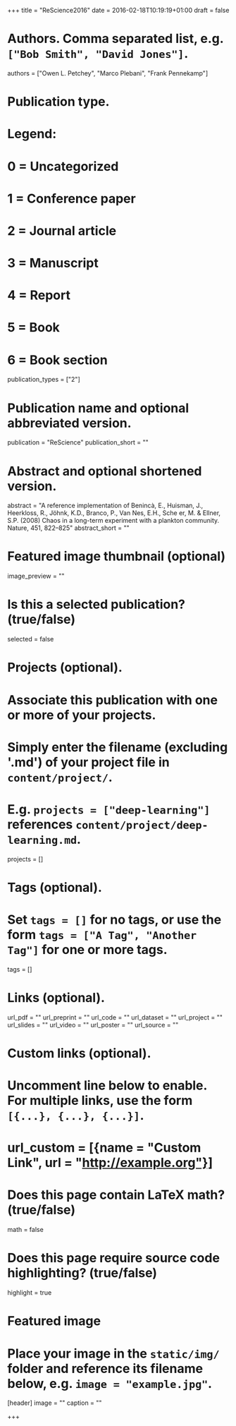 +++
title = "ReScience2016"
date = 2016-02-18T10:19:19+01:00
draft = false

# Authors. Comma separated list, e.g. `["Bob Smith", "David Jones"]`.
authors = ["Owen L. Petchey", "Marco Plebani", "Frank Pennekamp"]

# Publication type.
# Legend:
# 0 = Uncategorized
# 1 = Conference paper
# 2 = Journal article
# 3 = Manuscript
# 4 = Report
# 5 = Book
# 6 = Book section
publication_types = ["2"]

# Publication name and optional abbreviated version.
publication = "ReScience"
publication_short = ""

# Abstract and optional shortened version.
abstract = "A reference implementation of Benincà, E., Huisman, J., Heerkloss, R., Jöhnk, K.D., Branco, P., Van Nes, E.H., Sche er, M. & Ellner, S.P. (2008) Chaos in a long-term experiment with a plankton community. Nature, 451, 822–825"
abstract_short = ""

# Featured image thumbnail (optional)
image_preview = ""

# Is this a selected publication? (true/false)
selected = false

# Projects (optional).
#   Associate this publication with one or more of your projects.
#   Simply enter the filename (excluding '.md') of your project file in `content/project/`.
#   E.g. `projects = ["deep-learning"]` references `content/project/deep-learning.md`.
projects = []

# Tags (optional).
#   Set `tags = []` for no tags, or use the form `tags = ["A Tag", "Another Tag"]` for one or more tags.
tags = []

# Links (optional).
url_pdf = ""
url_preprint = ""
url_code = ""
url_dataset = ""
url_project = ""
url_slides = ""
url_video = ""
url_poster = ""
url_source = ""

# Custom links (optional).
#   Uncomment line below to enable. For multiple links, use the form `[{...}, {...}, {...}]`.
# url_custom = [{name = "Custom Link", url = "http://example.org"}]

# Does this page contain LaTeX math? (true/false)
math = false

# Does this page require source code highlighting? (true/false)
highlight = true

# Featured image
# Place your image in the `static/img/` folder and reference its filename below, e.g. `image = "example.jpg"`.
[header]
image = ""
caption = ""

+++
